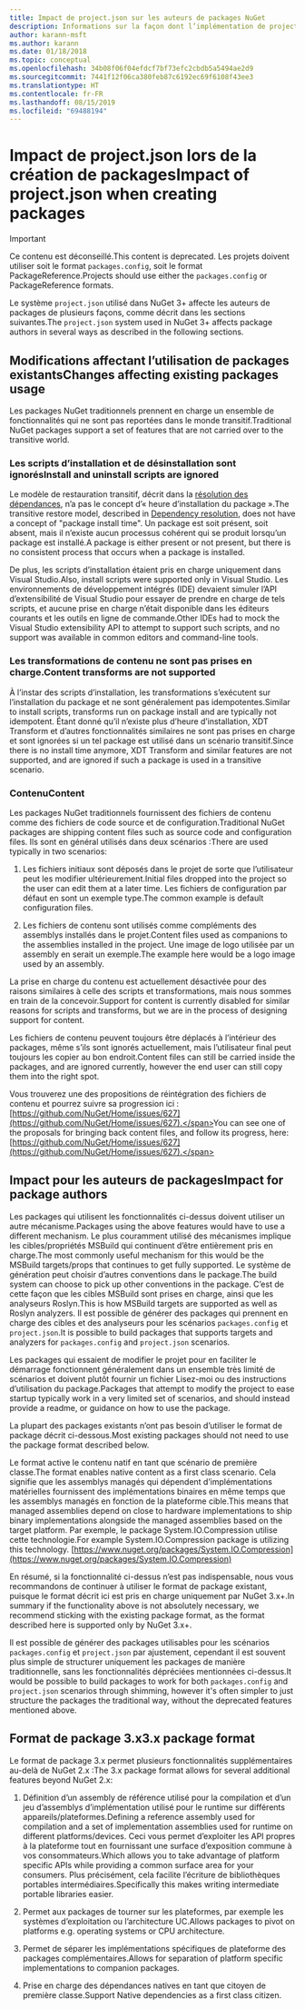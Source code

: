 ```yaml
---
title: Impact de project.json sur les auteurs de packages NuGet
description: Informations sur la façon dont l’implémentation de project.json dans NuGet 3.x affecte les auteurs de packages, notamment en termes de fonctionnalités, de contenu et de format de package non pris en charge.
author: karann-msft
ms.author: karann
ms.date: 01/18/2018
ms.topic: conceptual
ms.openlocfilehash: 34b08f06f04efdcf7bf73efc2cbdb5a5494ae2d9
ms.sourcegitcommit: 7441f12f06ca380feb87c6192ec69f6108f43ee3
ms.translationtype: HT
ms.contentlocale: fr-FR
ms.lasthandoff: 08/15/2019
ms.locfileid: "69488194"
---
```

# <a name="impact-of-projectjson-when-creating-packages"></a><span data-ttu-id="a7dea-103">Impact de project.json lors de la création de packages</span><span class="sxs-lookup"><span data-stu-id="a7dea-103">Impact of project.json when creating packages</span></span>

> [!Important]
> <span data-ttu-id="a7dea-104">Ce contenu est déconseillé.</span><span class="sxs-lookup"><span data-stu-id="a7dea-104">This content is deprecated.</span></span> <span data-ttu-id="a7dea-105">Les projets doivent utiliser soit le format `packages.config`, soit le format PackageReference.</span><span class="sxs-lookup"><span data-stu-id="a7dea-105">Projects should use either the `packages.config` or PackageReference formats.</span></span>

<span data-ttu-id="a7dea-106">Le système `project.json` utilisé dans NuGet 3+ affecte les auteurs de packages de plusieurs façons, comme décrit dans les sections suivantes.</span><span class="sxs-lookup"><span data-stu-id="a7dea-106">The `project.json` system used in NuGet 3+ affects package authors in several ways as described in the following sections.</span></span>

## <a name="changes-affecting-existing-packages-usage"></a><span data-ttu-id="a7dea-107">Modifications affectant l’utilisation de packages existants</span><span class="sxs-lookup"><span data-stu-id="a7dea-107">Changes affecting existing packages usage</span></span>

<span data-ttu-id="a7dea-108">Les packages NuGet traditionnels prennent en charge un ensemble de fonctionnalités qui ne sont pas reportées dans le monde transitif.</span><span class="sxs-lookup"><span data-stu-id="a7dea-108">Traditional NuGet packages support a set of features that are not carried over to the transitive world.</span></span>

### <a name="install-and-uninstall-scripts-are-ignored"></a><span data-ttu-id="a7dea-109">Les scripts d’installation et de désinstallation sont ignorés</span><span class="sxs-lookup"><span data-stu-id="a7dea-109">Install and uninstall scripts are ignored</span></span>

<span data-ttu-id="a7dea-110">Le modèle de restauration transitif, décrit dans la [résolution des dépendances](../concepts/dependency-resolution.md#dependency-resolution-with-packagereference), n’a pas le concept d’« heure d’installation du package ».</span><span class="sxs-lookup"><span data-stu-id="a7dea-110">The transitive restore model, described in [Dependency resolution](../concepts/dependency-resolution.md#dependency-resolution-with-packagereference), does not have a concept of "package install time".</span></span> <span data-ttu-id="a7dea-111">Un package est soit présent, soit absent, mais il n’existe aucun processus cohérent qui se produit lorsqu’un package est installé.</span><span class="sxs-lookup"><span data-stu-id="a7dea-111">A package is either present or not present, but there is no consistent process that occurs when a package is installed.</span></span>

<span data-ttu-id="a7dea-112">De plus, les scripts d’installation étaient pris en charge uniquement dans Visual Studio.</span><span class="sxs-lookup"><span data-stu-id="a7dea-112">Also, install scripts were supported only in Visual Studio.</span></span> <span data-ttu-id="a7dea-113">Les environnements de développement intégrés (IDE) devaient simuler l’API d’extensibilité de Visual Studio pour essayer de prendre en charge de tels scripts, et aucune prise en charge n’était disponible dans les éditeurs courants et les outils en ligne de commande.</span><span class="sxs-lookup"><span data-stu-id="a7dea-113">Other IDEs had to mock the Visual Studio extensibility API to attempt to support such scripts, and no support was available in common editors and command-line tools.</span></span>

### <a name="content-transforms-are-not-supported"></a><span data-ttu-id="a7dea-114">Les transformations de contenu ne sont pas prises en charge.</span><span class="sxs-lookup"><span data-stu-id="a7dea-114">Content transforms are not supported</span></span>

<span data-ttu-id="a7dea-115">À l’instar des scripts d’installation, les transformations s’exécutent sur l’installation du package et ne sont généralement pas idempotentes.</span><span class="sxs-lookup"><span data-stu-id="a7dea-115">Similar to install scripts, transforms run on package install and are typically not idempotent.</span></span> <span data-ttu-id="a7dea-116">Étant donné qu’il n’existe plus d’heure d’installation, XDT Transform et d’autres fonctionnalités similaires ne sont pas prises en charge et sont ignorées si un tel package est utilisé dans un scénario transitif.</span><span class="sxs-lookup"><span data-stu-id="a7dea-116">Since there is no install time anymore, XDT Transform and similar features are not supported, and are ignored if such a package is used in a transitive scenario.</span></span>

### <a name="content"></a><span data-ttu-id="a7dea-117">Contenu</span><span class="sxs-lookup"><span data-stu-id="a7dea-117">Content</span></span>

<span data-ttu-id="a7dea-118">Les packages NuGet traditionnels fournissent des fichiers de contenu comme des fichiers de code source et de configuration.</span><span class="sxs-lookup"><span data-stu-id="a7dea-118">Traditional NuGet packages are shipping content files such as source code and configuration files.</span></span> <span data-ttu-id="a7dea-119">Ils sont en général utilisés dans deux scénarios :</span><span class="sxs-lookup"><span data-stu-id="a7dea-119">There are used typically in two scenarios:</span></span>

1. <span data-ttu-id="a7dea-120">Les fichiers initiaux sont déposés dans le projet de sorte que l’utilisateur peut les modifier ultérieurement.</span><span class="sxs-lookup"><span data-stu-id="a7dea-120">Initial files dropped into the project so the user can edit them at a later time.</span></span> <span data-ttu-id="a7dea-121">Les fichiers de configuration par défaut en sont un exemple type.</span><span class="sxs-lookup"><span data-stu-id="a7dea-121">The common example is default configuration files.</span></span>

1. <span data-ttu-id="a7dea-122">Les fichiers de contenu sont utilisés comme compléments des assemblys installés dans le projet.</span><span class="sxs-lookup"><span data-stu-id="a7dea-122">Content files used as companions to the assemblies installed in the project.</span></span> <span data-ttu-id="a7dea-123">Une image de logo utilisée par un assembly en serait un exemple.</span><span class="sxs-lookup"><span data-stu-id="a7dea-123">The example here would be a logo image used by an assembly.</span></span>

<span data-ttu-id="a7dea-124">La prise en charge du contenu est actuellement désactivée pour des raisons similaires à celle des scripts et transformations, mais nous sommes en train de la concevoir.</span><span class="sxs-lookup"><span data-stu-id="a7dea-124">Support for content is currently disabled for similar reasons for scripts and transforms, but we are in the process of designing support for content.</span></span>

<span data-ttu-id="a7dea-125">Les fichiers de contenu peuvent toujours être déplacés à l’intérieur des packages, même s’ils sont ignorés actuellement, mais l’utilisateur final peut toujours les copier au bon endroit.</span><span class="sxs-lookup"><span data-stu-id="a7dea-125">Content files can still be carried inside the packages, and are ignored currently, however the end user can still copy them into the right spot.</span></span>

<span data-ttu-id="a7dea-126">Vous trouverez une des propositions de réintégration des fichiers de contenu et pourrez suivre sa progression ici : [https://github.com/NuGet/Home/issues/627](https://github.com/NuGet/Home/issues/627).</span><span class="sxs-lookup"><span data-stu-id="a7dea-126">You can see one of the proposals for bringing back content files, and follow its progress, here: [https://github.com/NuGet/Home/issues/627](https://github.com/NuGet/Home/issues/627).</span></span>

## <a name="impact-for-package-authors"></a><span data-ttu-id="a7dea-127">Impact pour les auteurs de packages</span><span class="sxs-lookup"><span data-stu-id="a7dea-127">Impact for package authors</span></span>

<span data-ttu-id="a7dea-128">Les packages qui utilisent les fonctionnalités ci-dessus doivent utiliser un autre mécanisme.</span><span class="sxs-lookup"><span data-stu-id="a7dea-128">Packages using the above features would have to use a different mechanism.</span></span> <span data-ttu-id="a7dea-129">Le plus couramment utilisé des mécanismes implique les cibles/propriétés MSBuild qui continuent d’être entièrement pris en charge.</span><span class="sxs-lookup"><span data-stu-id="a7dea-129">The most commonly useful mechanism for this would be the MSBuild targets/props that continues to get fully supported.</span></span> <span data-ttu-id="a7dea-130">Le système de génération peut choisir d’autres conventions dans le package.</span><span class="sxs-lookup"><span data-stu-id="a7dea-130">The build system can choose to pick up other conventions in the package.</span></span> <span data-ttu-id="a7dea-131">C’est de cette façon que les cibles MSBuild sont prises en charge, ainsi que les analyseurs Roslyn.</span><span class="sxs-lookup"><span data-stu-id="a7dea-131">This is how MSBuild targets are supported as well as Roslyn analyzers.</span></span> <span data-ttu-id="a7dea-132">Il est possible de générer des packages qui prennent en charge des cibles et des analyseurs pour les scénarios `packages.config` et `project.json`.</span><span class="sxs-lookup"><span data-stu-id="a7dea-132">It is possible to build packages that supports targets and analyzers for `packages.config` and `project.json` scenarios.</span></span>

<span data-ttu-id="a7dea-133">Les packages qui essaient de modifier le projet pour en faciliter le démarrage fonctionnent généralement dans un ensemble très limité de scénarios et doivent plutôt fournir un fichier Lisez-moi ou des instructions d’utilisation du package.</span><span class="sxs-lookup"><span data-stu-id="a7dea-133">Packages that attempt to modify the project to ease startup typically work in a very limited set of scenarios, and should instead provide a readme, or guidance on how to use the package.</span></span>

<span data-ttu-id="a7dea-134">La plupart des packages existants n’ont pas besoin d’utiliser le format de package décrit ci-dessous.</span><span class="sxs-lookup"><span data-stu-id="a7dea-134">Most existing packages should not need to use the package format described below.</span></span>

<span data-ttu-id="a7dea-135">Le format active le contenu natif en tant que scénario de première classe.</span><span class="sxs-lookup"><span data-stu-id="a7dea-135">The format enables native content as a first class scenario.</span></span> <span data-ttu-id="a7dea-136">Cela signifie que les assemblys managés qui dépendent d’implémentations matérielles fournissent des implémentations binaires en même temps que les assemblys managés en fonction de la plateforme cible.</span><span class="sxs-lookup"><span data-stu-id="a7dea-136">This means that managed assemblies depend on close to hardware implementations to ship binary implementations alongside the managed assemblies based on the target platform.</span></span> <span data-ttu-id="a7dea-137">Par exemple, le package System.IO.Compression utilise cette technologie.</span><span class="sxs-lookup"><span data-stu-id="a7dea-137">For example System.IO.Compression package is utilizing this technology.</span></span> [https://www.nuget.org/packages/System.IO.Compression](https://www.nuget.org/packages/System.IO.Compression)

<span data-ttu-id="a7dea-138">En résumé, si la fonctionnalité ci-dessus n’est pas indispensable, nous vous recommandons de continuer à utiliser le format de package existant, puisque le format décrit ici est pris en charge uniquement par NuGet 3.x+.</span><span class="sxs-lookup"><span data-stu-id="a7dea-138">In summary if the functionality above is not absolutely necessary, we recommend sticking with the existing package format, as the format described here is supported only by NuGet 3.x+.</span></span>

<span data-ttu-id="a7dea-139">Il est possible de générer des packages utilisables pour les scénarios `packages.config` et `project.json` par ajustement, cependant il est souvent plus simple de structurer uniquement les packages de manière traditionnelle, sans les fonctionnalités dépréciées mentionnées ci-dessus.</span><span class="sxs-lookup"><span data-stu-id="a7dea-139">It would be possible to build packages to work for both `packages.config` and `project.json` scenarios through shimming, however it's often simpler to just structure the packages the traditional way, without the deprecated features mentioned above.</span></span>

## <a name="3x-package-format"></a><span data-ttu-id="a7dea-140">Format de package 3.x</span><span class="sxs-lookup"><span data-stu-id="a7dea-140">3.x package format</span></span>

<span data-ttu-id="a7dea-141">Le format de package 3.x permet plusieurs fonctionnalités supplémentaires au-delà de NuGet 2.x :</span><span class="sxs-lookup"><span data-stu-id="a7dea-141">The 3.x package format allows for several additional features beyond NuGet 2.x:</span></span>

1. <span data-ttu-id="a7dea-142">Définition d’un assembly de référence utilisé pour la compilation et d’un jeu d’assemblys d’implémentation utilisé pour le runtime sur différents appareils/plateformes.</span><span class="sxs-lookup"><span data-stu-id="a7dea-142">Defining a reference assembly used for compilation and a set of implementation assemblies used for runtime on different platforms/devices.</span></span> <span data-ttu-id="a7dea-143">Ceci vous permet d’exploiter les API propres à la plateforme tout en fournissant une surface d’exposition commune à vos consommateurs.</span><span class="sxs-lookup"><span data-stu-id="a7dea-143">Which allows you to take advantage of platform specific APIs while providing a common surface area for your consumers.</span></span> <span data-ttu-id="a7dea-144">Plus précisément, cela facilite l’écriture de bibliothèques portables intermédiaires.</span><span class="sxs-lookup"><span data-stu-id="a7dea-144">Specifically this makes writing intermediate portable libraries easier.</span></span>

1. <span data-ttu-id="a7dea-145">Permet aux packages de tourner sur les plateformes, par exemple les systèmes d’exploitation ou l’architecture UC.</span><span class="sxs-lookup"><span data-stu-id="a7dea-145">Allows packages to pivot on platforms e.g. operating systems or CPU architecture.</span></span>

1. <span data-ttu-id="a7dea-146">Permet de séparer les implémentations spécifiques de plateforme des packages complémentaires.</span><span class="sxs-lookup"><span data-stu-id="a7dea-146">Allows for separation of platform specific implementations to companion packages.</span></span>

1. <span data-ttu-id="a7dea-147">Prise en charge des dépendances natives en tant que citoyen de première classe.</span><span class="sxs-lookup"><span data-stu-id="a7dea-147">Support Native dependencies as a first class citizen.</span></span>
